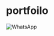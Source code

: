 # portfoilo
![WhatsApp](https://github.com/preethibedthur/portfoilo/assets/96773184/f395ba80-3c82-41b5-9cea-2230d6c07cfa)
